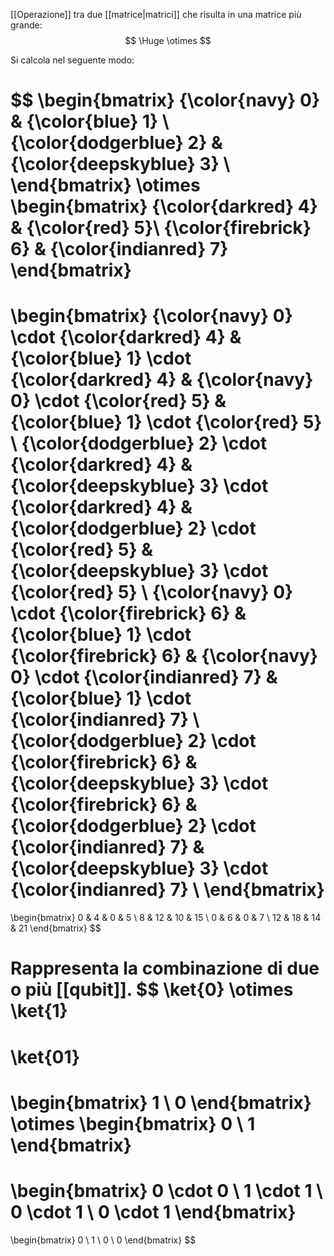 [[Operazione]] tra due [[matrice|matrici]] che risulta in una matrice più grande:
$$
\Huge \otimes
$$

Si calcola nel seguente modo:

$$
\begin{bmatrix}
	{\color{navy} 0} & {\color{blue} 1} \\
	{\color{dodgerblue} 2} & {\color{deepskyblue} 3} \\
\end{bmatrix}
\otimes
\begin{bmatrix}
	{\color{darkred} 4} & {\color{red} 5}\\
	{\color{firebrick} 6} & {\color{indianred} 7}
\end{bmatrix}
=
\begin{bmatrix}
	{\color{navy} 0} \cdot {\color{darkred} 4}
	& 
	{\color{blue} 1} \cdot {\color{darkred} 4}
	&
	{\color{navy} 0} \cdot {\color{red} 5}
	& 
	{\color{blue} 1} \cdot {\color{red} 5}
	\\
	{\color{dodgerblue} 2} \cdot {\color{darkred} 4}
	&
	{\color{deepskyblue} 3} \cdot {\color{darkred} 4}
	&
	{\color{dodgerblue} 2} \cdot {\color{red} 5}
	&
	{\color{deepskyblue} 3} \cdot {\color{red} 5}
	\\
	{\color{navy} 0} \cdot {\color{firebrick} 6}
	& 
	{\color{blue} 1} \cdot {\color{firebrick} 6}
	&
	{\color{navy} 0} \cdot {\color{indianred} 7}
	& 
	{\color{blue} 1} \cdot {\color{indianred} 7}
	\\
	{\color{dodgerblue} 2} \cdot {\color{firebrick} 6}
	&
	{\color{deepskyblue} 3} \cdot {\color{firebrick} 6}
	&
	{\color{dodgerblue} 2} \cdot {\color{indianred} 7}
	&
	{\color{deepskyblue} 3} \cdot {\color{indianred} 7}
	\\
\end{bmatrix}
=
\begin{bmatrix}
	0 & 4 & 0 & 5 \\
	8 & 12 & 10 & 15 \\
	0 & 6 & 0 & 7 \\
	12 & 18 & 14 & 21
\end{bmatrix}
$$

Rappresenta la combinazione di due o più [[qubit]].
$$
\ket{0} \otimes \ket{1} 
= 
\ket{01}
= 
\begin{bmatrix}
1 \\ 0
\end{bmatrix}
\otimes
\begin{bmatrix}
0 \\ 1
\end{bmatrix}
=
\begin{bmatrix}
0 \cdot 0 \\ 1 \cdot 1 \\ 0 \cdot 1 \\ 0 \cdot 1
\end{bmatrix}
=
\begin{bmatrix}
0 \\ 1 \\ 0 \\ 0
\end{bmatrix}
$$
